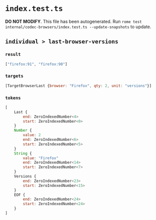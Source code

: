 # `index.test.ts`

**DO NOT MODIFY**. This file has been autogenerated. Run `rome test internal/codec-browsers/index.test.ts --update-snapshots` to update.

## `individual > last-browser-versions`

### `result`

```javascript
["firefox:91", "firefox:90"]
```

### `targets`

```javascript
[TargetBrowserLast {browser: "Firefox", qty: 2, unit: "versions"}]
```

### `tokens`

```javascript
[
	Last {
		end: ZeroIndexedNumber<4>
		start: ZeroIndexedNumber<0>
	}
	Number {
		value: 2
		end: ZeroIndexedNumber<6>
		start: ZeroIndexedNumber<5>
	}
	String {
		value: "Firefox"
		end: ZeroIndexedNumber<14>
		start: ZeroIndexedNumber<7>
	}
	Versions {
		end: ZeroIndexedNumber<23>
		start: ZeroIndexedNumber<15>
	}
	EOF {
		end: ZeroIndexedNumber<24>
		start: ZeroIndexedNumber<24>
	}
]
```
